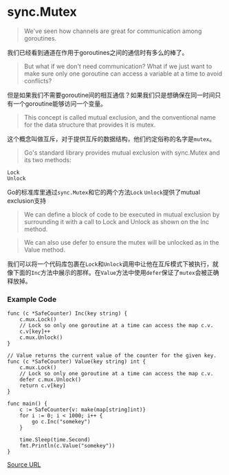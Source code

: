 # sync.Mutex

> We've seen how channels are great for communication among goroutines.

我们已经看到通道在作用于goroutines之间的通信时有多么的棒了。

> But what if we don't need communication? What if we just want to make sure only one goroutine can access a variable at a time to avoid conflicts?

但是如果我们不需要goroutine间的相互通信？如果我们只是想确保在同一时间只有一个goroutine能够访问一个变量。

> This concept is called mutual exclusion, and the conventional name for the data structure that provides it is mutex.

这个概念叫做互斥，对于提供互斥的数据结构，他们约定俗称的名字是`mutex`。

> Go's standard library provides mutual exclusion with sync.Mutex and its two methods:

    Lock
    Unlock
  
Go的标准库里通过`sync.Mutex`和它的两个方法`Lock` `Unlock`提供了mutual exclusion支持


> We can define a block of code to be executed in mutual exclusion by surrounding it with a call to Lock and Unlock as shown on the Inc method.

> We can also use defer to ensure the mutex will be unlocked as in the Value method.

我们可以将一个代码库包裹在`Lock`和`Unlock`调用中让他在互斥模式下被执行，就像下面的`Inc`方法中展示的那样。在`Value`方法中使用`defer`保证了`mutex`会被正确释放掉。

### Example Code

```
func (c *SafeCounter) Inc(key string) {
	c.mux.Lock()
	// Lock so only one goroutine at a time can access the map c.v.
	c.v[key]++
	c.mux.Unlock()
}

// Value returns the current value of the counter for the given key.
func (c *SafeCounter) Value(key string) int {
	c.mux.Lock()
	// Lock so only one goroutine at a time can access the map c.v.
	defer c.mux.Unlock()
	return c.v[key]
}

func main() {
	c := SafeCounter{v: make(map[string]int)}
	for i := 0; i < 1000; i++ {
		go c.Inc("somekey")
	}

	time.Sleep(time.Second)
	fmt.Println(c.Value("somekey"))
}
```

[Source URL](https://tour.golang.org/concurrency/9)
